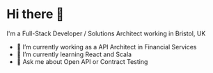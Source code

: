# Hi there 👋

I'm a Full-Stack Developer / Solutions Architect working in Bristol, UK
- 🔭 I’m currently working as a API Architect in Financial Services
- 🌱 I’m currently learning React and Scala
- 💬 Ask me about Open API or Contract Testing